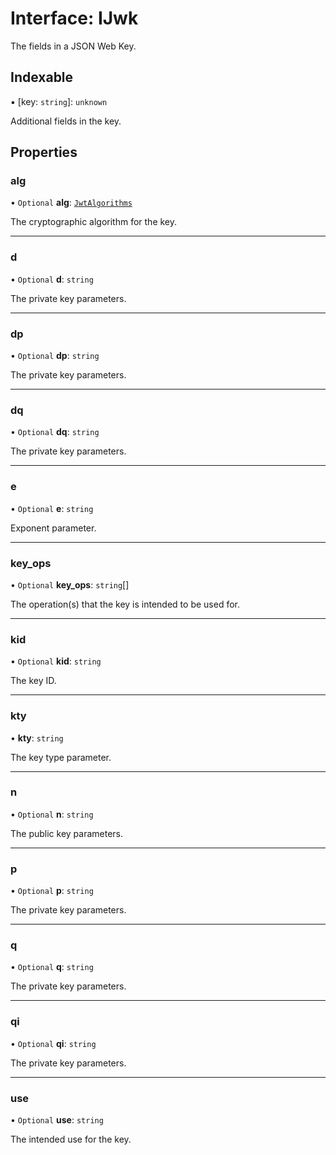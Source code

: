 # Interface: IJwk

The fields in a JSON Web Key.

## Indexable

▪ [key: `string`]: `unknown`

Additional fields in the key.

## Properties

### alg

• `Optional` **alg**: [`JwtAlgorithms`](../modules.md#jwtalgorithms)

The cryptographic algorithm for the key.

---

### d

• `Optional` **d**: `string`

The private key parameters.

---

### dp

• `Optional` **dp**: `string`

The private key parameters.

---

### dq

• `Optional` **dq**: `string`

The private key parameters.

---

### e

• `Optional` **e**: `string`

Exponent parameter.

---

### key_ops

• `Optional` **key_ops**: `string`[]

The operation(s) that the key is intended to be used for.

---

### kid

• `Optional` **kid**: `string`

The key ID.

---

### kty

• **kty**: `string`

The key type parameter.

---

### n

• `Optional` **n**: `string`

The public key parameters.

---

### p

• `Optional` **p**: `string`

The private key parameters.

---

### q

• `Optional` **q**: `string`

The private key parameters.

---

### qi

• `Optional` **qi**: `string`

The private key parameters.

---

### use

• `Optional` **use**: `string`

The intended use for the key.
